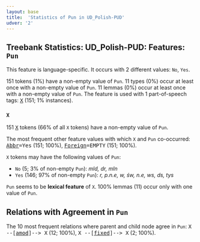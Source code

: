 ```yaml
---
layout: base
title:  'Statistics of Pun in UD_Polish-PUD'
udver: '2'
---
```


## Treebank Statistics: UD_Polish-PUD: Features: `Pun`

This feature is language-specific.
It occurs with 2 different values: `No`, `Yes`.

151 tokens (1%) have a non-empty value of `Pun`.
11 types (0%) occur at least once with a non-empty value of `Pun`.
11 lemmas (0%) occur at least once with a non-empty value of `Pun`.
The feature is used with 1 part-of-speech tags: <tt><a href="pl_pud-pos-X.html">X</a></tt> (151; 1% instances).

### `X`

151 <tt><a href="pl_pud-pos-X.html">X</a></tt> tokens (66% of all `X` tokens) have a non-empty value of `Pun`.

The most frequent other feature values with which `X` and `Pun` co-occurred: <tt><a href="pl_pud-feat-Abbr.html">Abbr</a></tt><tt>=Yes</tt> (151; 100%), <tt><a href="pl_pud-feat-Foreign.html">Foreign</a></tt><tt>=EMPTY</tt> (151; 100%).

`X` tokens may have the following values of `Pun`:

* `No` (5; 3% of non-empty `Pun`): <em>mld, dr, mln</em>
* `Yes` (146; 97% of non-empty `Pun`): <em>r, p.n.e, w, św, n.e, ws, ds, tys</em>

`Pun` seems to be **lexical feature** of `X`. 100% lemmas (11) occur only with one value of `Pun`.

## Relations with Agreement in `Pun`

The 10 most frequent relations where parent and child node agree in `Pun`:
<tt>X --[<tt><a href="pl_pud-dep-amod.html">amod</a></tt>]--> X</tt> (12; 100%),
<tt>X --[<tt><a href="pl_pud-dep-fixed.html">fixed</a></tt>]--> X</tt> (2; 100%).

